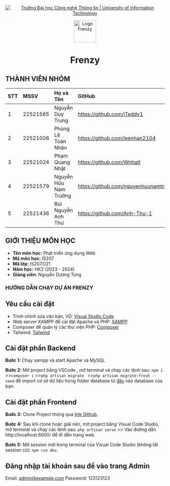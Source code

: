 <p align="center">
  <a href="https://www.uit.edu.vn/" title="Trường Đại học Công nghệ Thông tin" style="border: none;">
    <img src="https://i.imgur.com/WmMnSRt.png" alt="Trường Đại học Công nghệ Thông tin | University of Information Technology">
  </a>
</p>
<p align="center">
  <a href="http://maichedaimat.id.vn/wp-content/uploads/2024/06/logo.png" title="Frenzy" style="border: none;">
    <img src="http://maichedaimat.id.vn/wp-content/uploads/2024/06/logo.png" alt="Logo Frenzy" width="70" height="70">
  </a>
</p>

<h1 align="center"><b>Frenzy</b></h1>

 ## THÀNH VIÊN NHÓM
| STT | MSSV     | Họ và Tên             | GitHub                                   | Email                  |
| :-- | :------- | :-------------------- | :--------------------------------------- | :--------------------- |
| 1   | 22521565 | Nguyễn Duy Trung      | https://github.com/iTeddy1               | 22521565@gm.uit.edu.vn |
| 2   | 22521006 | Phùng Lê Toàn Nhân    | https://github.com/leenhan2104           | 22521006@gm.uit.edu.vn |
| 3   | 22521024 | Phạm Quang Nhật       | https://github.com/Wnhatt                | 22521024@gm.uit.edu.vn |
| 4   | 22521579 | Nguyễn Hữu Nam Trường | https://github.com/nguyenhuunamtruong    | 22521579@gm.uit.edu.vn |
| 5   | 22521436 | Bùi Nguyễn Anh Thư    | https://github.com/Anh-Thu-1             | 22521436@gm.uit.edu.vn |

## GIỚI THIỆU MÔN HỌC
* **Tên môn học:** Phát triển ứng dụng Web
* **Mã môn học:** IS207
* **Mã lớp:** IS207.O21
* **Năm học:** HK2 (2023 - 2024)
* **Giảng viên**: Nguyễn Dương Tùng

 
### HƯỚNG DẪN CHẠY DỰ ÁN FRENZY

## Yêu cầu cài đặt

- Trình chỉnh sửa văn bản, VD: [Visual Studio Code](https://code.visualstudio.com/download)
- Web server XAMPP để cài đặt Apache và PHP: [XAMPP](https://www.apachefriends.org/download.html)
- Composer để quản lý các thư viện PHP: [Composer](https://getcomposer.org/download/)
- Tailwind: [Tailwind](https://tailwindcss.com/docs/installation)

## Cài đặt phần Backend

**Bước 1:** Chạy xampp và start Apache và MySQL

**Bước 2:** Mở project bằng VSCode , mở terminal và chạy các lệnh sau: `npm i` >>`composer i` >>`php artisan migrate ` >>`php artisan migrate:fresh --seed`  để import cơ sở dữ liệu trong folder database từ [đây](https://github.com/iTeddy1/Frenzy-real) vào database của bạn.

## Cài đặt phần Frontend

**Bước 3:** Clone Project thông qua [link Github](https://github.com/iTeddy1/Frenzy-real).

**Bước 4:** Sau khi clone hoặc giải nén, mở project bằng Visual Code Studio, mở terminal và chạy các lệnh sau: `php artisan serve` >> Vào đường dẫn http://localhost:8000/ để đi đến trang web.

**Bước 5:** Mở session mới trong terminal của Visual Code Studio (không tắt session cũ): `npm run dev`.
## Đăng nhập tài khoản sau để vào trang Admin
Email: admin@example.com
Password: 123123123


